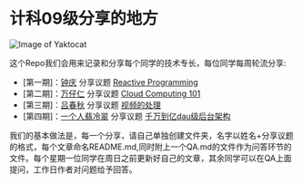 # 计科09级分享的地方


![Image of Yaktocat](https://github.com/richardissuperman/sy0901/blob/master/README/sy0901.jpg?raw=true)

这个Repo我们会用来记录和分享每个同学的技术专长，每位同学每周轮流分享:

 * [第一期]：[钟庆](https://github.com/richardissuperman) 分享议题 [Reactive Programming](https://github.com/richardissuperman/sy0901/blob/master/%E9%92%9F%E5%BA%86-Reactive%20Programming/reactive_programming.md)
 * [第二期]：[万仔仁](https://github.com/HusterWan) 分享议题 [Cloud Computing 101](https://github.com/richardissuperman/WHUT_CS_CLASS_09/blob/master/%E4%B8%87%E4%BB%94%E4%BB%81-Cloud-Computing101/%E7%BE%8E%E5%9B%A2%E4%BA%91%E6%9E%B6%E6%9E%84.md)
 * [第三期]：[吕春秋](https://github.com/barry963) 分享议题 [视频的处理](https://github.com/richardissuperman/WHUT_CS_CLASS_09/blob/master/%E5%90%95%E6%98%A5%E7%A7%8B-video-watermark/%E8%A7%86%E9%A2%91%E6%B0%B4%E5%8D%B0.md)
 * [第四期]：[一个人翡冷翠](https://github.com/ypcthenry) 分享议题 [千万到亿dau级后台架构](https://github.com/richardissuperman/WHUT_CS_CLASS_09/blob/master/%E4%B8%80%E4%B8%AA%E4%BA%BA%E7%BF%A1%E5%86%B7%E7%BF%A0-%E5%8D%83%E4%B8%87%E5%88%B0%E4%BA%BFdau%E7%BA%A7%E5%90%8E%E5%8F%B0%E6%9E%B6%E6%9E%84/%E4%BA%BF%E7%BA%A7dau%E5%90%8E%E5%8F%B0%E6%9E%B6%E6%9E%84.md)



我们的基本做法是，每一个分享，请自己单独创建文件夹，名字以姓名+分享议题的格式，每个文章命名README.md,同时附上一个QA.md的文件作为问答环节的文件。每个星期一位同学在周日之前更新好自己的文章，其余同学可以在QA上面提问，工作日作者对问题给予回答。
